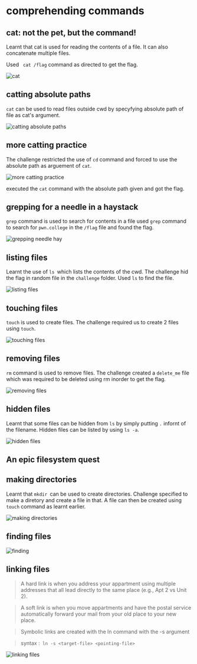 # comprehending commands
## cat: not the pet, but the command!
Learnt that cat is used for reading the contents of a file. It can also concatenate multiple files. 

Used ``` cat /flag``` command as directed to get the flag.

![cat](https://github.com/user-attachments/assets/e08a8ebf-0f0e-4f94-8bee-bffe6284a863)

## catting absolute paths
````cat```` can be used to read files outside cwd by specyfying absolute path of file as cat's argument.

![catting absolute paths](https://github.com/user-attachments/assets/55a6b7f4-5acc-4f00-bf2c-bf798d565ba2)


## more catting practice
The challenge restricted the use of ````cd```` command and forced to use the absolute path as arguement of ````cat````.

![more catting practice](https://github.com/user-attachments/assets/71bfe4fc-5797-44d8-a974-571ac6bdd0b2)



executed the ````cat```` command with the absolute path given and got the flag.

## grepping for a needle in a haystack 

````grep```` command is used to search for contents in a file
used ``grep`` command to search for ``pwn.college`` in the `/flag` file and found the flag.

![grepping needle hay](https://github.com/user-attachments/assets/a1c60d15-22f2-4b3d-ba50-290e5750cb1a)



## listing files

Learnt the use of ``ls ``which lists the contents of the cwd.
The challenge hid the flag in random file in the ``challenge`` folder. Used ``ls`` to find the file. 

![listing files](https://github.com/user-attachments/assets/c04e311d-1ecc-4245-bb7b-461f642e6778)



## touching files

``touch`` is used to create files. The challenge required us to create 2 files using ``touch``.

![touching files](https://github.com/user-attachments/assets/bce9acdc-5398-4054-a25e-fcf4b3ffd24c)



## removing files
``rm`` command is used to remove files. The challenge created a ``delete_me`` file which was required to be deleted using rm inorder to get the flag.

![removing files](https://github.com/user-attachments/assets/21758513-c417-409e-beec-05b68d8800b1)


## hidden files
Learnt that some files can be hidden from ``ls`` by simply putting ``.`` infornt of the filename.
Hidden files can be listed by using ``ls -a``.

![hidden files](https://github.com/user-attachments/assets/421803b9-ef40-4bcd-9144-fe9c1f8fd5e4)



## An epic filesystem quest

## making directories 
Learnt that ``mkdir ``can be used to create directories. Challenge specified to make a diretory and create a file in that. A file can then be created using ` touch` command as learnt earlier.

![making directories](https://github.com/user-attachments/assets/93121dde-42a6-466f-99d3-3cc6983ee7eb)


## finding files

![finding ](https://github.com/user-attachments/assets/312c63d4-0af5-4539-8947-84425f8daa9c)




## linking files

> A hard link is when you address your appartment using multiple addresses that all lead directly to the same place (e.g., Apt 2 vs Unit 2).

> A soft link is when you move appartments and have the postal service automatically forward your mail from your old place to your new place.
 
> Symbolic links are created with the ln command with the -s argument

> syntax :`` ln -s <target-file> <pointing-file>``

![linking files](https://github.com/user-attachments/assets/7b1694e9-691f-43b8-9e43-5e6c381c9ea7)



